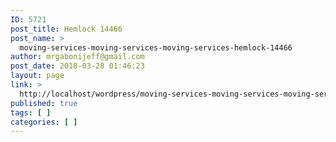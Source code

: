 ```yaml
---
ID: 5721
post_title: Hemlock 14466
post_name: >
  moving-services-moving-services-moving-services-hemlock-14466
author: mrgabonijeff@gmail.com
post_date: 2018-03-28 01:46:23
layout: page
link: >
  http://localhost/wordpress/moving-services-moving-services-moving-services-hemlock-14466/
published: true
tags: [ ]
categories: [ ]
---
```

